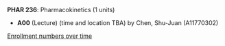 **PHAR 236**: Pharmacokinetics (1 units)

- **A00** (Lecture) (time and location TBA) by Chen, Shu-Juan (A11770302)

[Enrollment numbers over time](./PHAR236.tsv)
